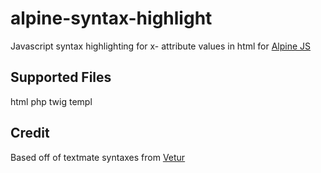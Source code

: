 # alpine-syntax-highlight

Javascript syntax highlighting for x- attribute values in html for [Alpine JS](https://alpinejs.dev/)

## Supported Files

html
php
twig
templ

## Credit

Based off of textmate syntaxes from [Vetur](https://github.com/vuejs/vetur)
